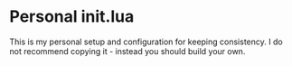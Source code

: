 # Personal init.lua

This is my personal setup and configuration for keeping consistency. I do not recommend copying it - instead you should build your own. 
